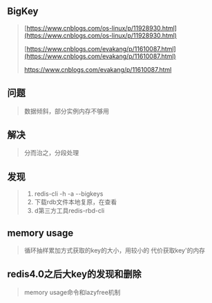 ## BigKey

> [https://www.cnblogs.com/os-linux/p/11928930.html](https://www.cnblogs.com/os-linux/p/11928930.html)
>
> [https://www.cnblogs.com/evakang/p/11610087.html](https://www.cnblogs.com/evakang/p/11610087.html)
>
> https://www.cnblogs.com/evakang/p/11610087.html

## 问题

> 数据倾斜，部分实例内存不够用

## 解决

> 分而治之，分段处理

## 发现

> 1. redis-cli -h -a --bigkeys
> 2. 下载rdb文件本地复原，在查看
> 3. d第三方工具redis-rbd-cli

## memory usage

> 循环抽样累加方式获取的key的大小，用较小的 代价获取key'的内存

## redis4.0之后大key的发现和删除

> memory usage命令和lazyfree机制



